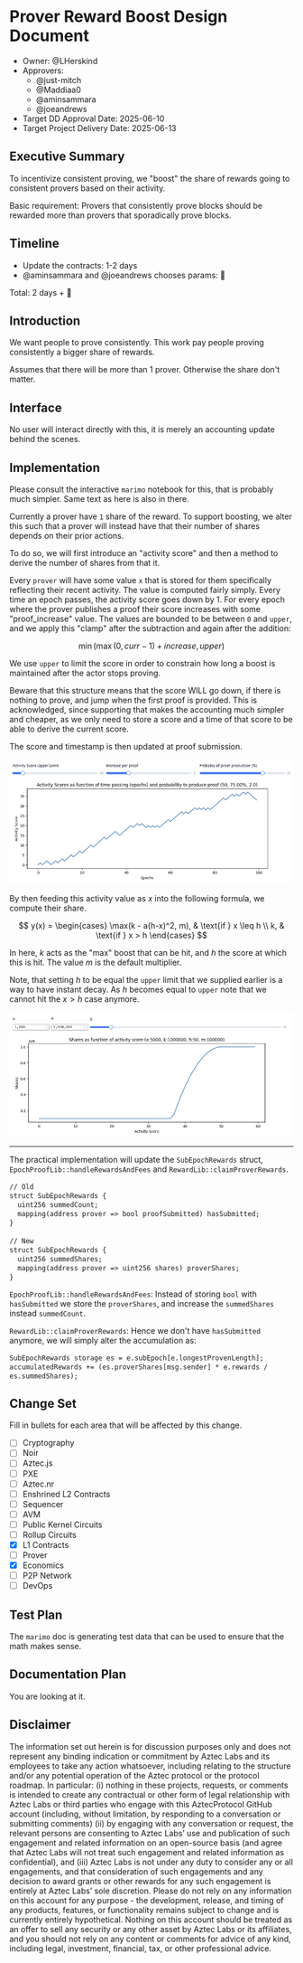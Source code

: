 # Prover Reward Boost Design Document

- Owner: @LHerskind
- Approvers:
  - @just-mitch
  - @Maddiaa0
  - @aminsammara
  - @joeandrews
- Target DD Approval Date: 2025-06-10
- Target Project Delivery Date: 2025-06-13

## Executive Summary

To incentivize consistent proving, we "boost" the share of rewards going to consistent provers based on their activity.

Basic requirement: Provers that consistently prove blocks should be rewarded more than provers that sporadically prove blocks.

## Timeline

- Update the contracts: 1-2 days
- @aminsammara and @joeandrews chooses params: 🤷

Total: 2 days + 🤷

## Introduction

We want people to prove consistently.
This work pay people proving consistently a bigger share of rewards.

Assumes that there will be more than 1 prover.
Otherwise the share don't matter.

## Interface

No user will interact directly with this, it is merely an accounting update behind the scenes.

## Implementation

Please consult the interactive `marimo` notebook for this, that is probably much simpler. Same text as here is also in there.

Currently a prover have `1` share of the reward.
To support boosting, we alter this such that a prover will instead have that their number of shares depends on their prior actions.

To do so, we will first introduce an "activity score" and then a method to derive the number of shares from that it.

Every `prover` will have some value `x` that is stored for them specifically reflecting their recent activity.
The value is computed fairly simply.
Every time an epoch passes, the activity score goes down by 1.
For every epoch where the prover publishes a proof their score increases with some "proof_increase" value.
The values are bounded to be between `0` and `upper`, and we apply this "clamp" after the subtraction and again after the addition:

$$
\min(\max(0, curr - 1) + increase, upper)
$$

We use `upper` to limit the score in order to constrain how long a boost is maintained after the actor stops proving.

Beware that this structure means that the score WILL go down, if there is nothing to prove, and jump when the first proof is provided.
This is acknowledged, since supporting that makes the accounting much simpler and cheaper, as we only need to store a score and a time of that score to be able to derive the current score.

The score and timestamp is then updated at proof submission.

![](./images/activity_score.png)

By then feeding this activity value as $x$ into the following formula, we compute their share.

$$
y(x) = \begin{cases}
	\max(k - a(h-x)^2, m), & \text{if } x \leq h \\
	k, & \text{if } x > h
\end{cases}
$$

In here, $k$ acts as the "max" boost that can be hit, and $h$ the score at which this is hit. The value $m$ is the default multiplier.

Note, that setting $h$ to be equal the `upper` limit that we supplied earlier is a way to have instant decay. As $h$ becomes equal to `upper` note that we cannot hit the $x > h$ case anymore.

![](./images/shares.png)

---

The practical implementation will update the `SubEpochRewards` struct, `EpochProofLib::handleRewardsAndFees` and `RewardLib::claimProverRewards`.

```solidity
// Old
struct SubEpochRewards {
  uint256 summedCount;
  mapping(address prover => bool proofSubmitted) hasSubmitted;
}

// New
struct SubEpochRewards {
  uint256 summedShares;
  mapping(address prover => uint256 shares) proverShares;
}
```

`EpochProofLib::handleRewardsAndFees`:
Instead of storing `bool` with `hasSubmitted` we store the `proverShares`, and increase the `summedShares` instead `summedCount`.

`RewardLib::claimProverRewards`:
Hence we don't have `hasSubmitted` anymore, we will simply alter the accumulation as:

```solidity
SubEpochRewards storage es = e.subEpoch[e.longestProvenLength];
accumulatedRewards += (es.proverShares[msg.sender] * e.rewards / es.summedShares);
```

## Change Set

Fill in bullets for each area that will be affected by this change.

- [ ] Cryptography
- [ ] Noir
- [ ] Aztec.js
- [ ] PXE
- [ ] Aztec.nr
- [ ] Enshrined L2 Contracts
- [ ] Sequencer
- [ ] AVM
- [ ] Public Kernel Circuits
- [ ] Rollup Circuits
- [x] L1 Contracts
- [ ] Prover
- [x] Economics
- [ ] P2P Network
- [ ] DevOps

## Test Plan

The `marimo` doc is generating test data that can be used to ensure that the math makes sense.

## Documentation Plan

You are looking at it.

## Disclaimer

The information set out herein is for discussion purposes only and does not represent any binding indication or commitment by Aztec Labs and its employees to take any action whatsoever, including relating to the structure and/or any potential operation of the Aztec protocol or the protocol roadmap. In particular: (i) nothing in these projects, requests, or comments is intended to create any contractual or other form of legal relationship with Aztec Labs or third parties who engage with this AztecProtocol GitHub account (including, without limitation, by responding to a conversation or submitting comments) (ii) by engaging with any conversation or request, the relevant persons are consenting to Aztec Labs’ use and publication of such engagement and related information on an open-source basis (and agree that Aztec Labs will not treat such engagement and related information as confidential), and (iii) Aztec Labs is not under any duty to consider any or all engagements, and that consideration of such engagements and any decision to award grants or other rewards for any such engagement is entirely at Aztec Labs’ sole discretion. Please do not rely on any information on this account for any purpose - the development, release, and timing of any products, features, or functionality remains subject to change and is currently entirely hypothetical. Nothing on this account should be treated as an offer to sell any security or any other asset by Aztec Labs or its affiliates, and you should not rely on any content or comments for advice of any kind, including legal, investment, financial, tax, or other professional advice.
